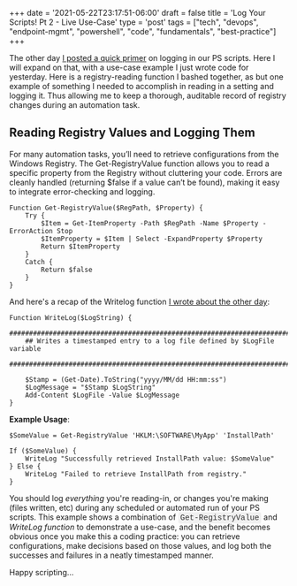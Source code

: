 +++
date = '2021-05-22T23:17:51-06:00'
draft = false
title = 'Log Your Scripts! Pt 2 - Live Use-Case'
type = 'post'
tags = ["tech", "devops", "endpoint-mgmt", "powershell", "code", "fundamentals", "best-practice"]
+++

<style>
/* Base style for code blocks */
.code-block {
    padding: 15px;                    /* Padding around the code */
    font-family: 'Courier New', Courier, monospace; /* Monospace font */
    white-space: pre-wrap;            /* Preserve whitespace and wrap lines */
    border-radius: 5px;               /* Rounded corners */
    overflow-x: auto;                 /* Horizontal scroll if needed */
    margin: 20px 0;                   /* Vertical spacing */
    /* Default colors (light mode) */
    background-color: #f5f5f5;        /* Light gray background */
    border: 1px solid #ddd;           /* Light border */
    color: #333;                      /* Dark text for readability */
}

/* Style for inline monospace text */
.mono {
    font-family: 'Courier New', Courier, monospace; /* Monospace font */
    background-color: #f0f0f0;        /* Light background to highlight */
    padding: 2px 4px;                  /* Padding around text */
    border-radius: 3px;                /* Rounded corners */
}

/* Dark mode overrides for code blocks */
@media (prefers-color-scheme: dark) {
    .code-block {
        background-color: #2d2d2d;    /* Dark background */
        border: 1px solid #555;        /* Darker border */
        color: #f8f8f2;                /* Light text for readability */
    }

    .mono {
        background-color: #3c3c3c;     /* Darker background for inline code */
        color: #f8f8f2;                /* Light text */
    }
}

/* Optional: Light mode overrides (for explicitness) */
@media (prefers-color-scheme: light) {
    .code-block {
        background-color: #f5f5f5;     /* Light gray background */
        border: 1px solid #ddd;        /* Light border */
        color: #333;                   /* Dark text */
    }

    .mono {
        background-color: #f0f0f0;     /* Light background */
        color: #333;                   /* Dark text */
    }
}
</style>

The other day <a href="http://julianwest.me/Blog/logyourps-scripts/">I posted a quick primer</a> on logging in our PS scripts.  Here I will expand on that, with a use-case example I just wrote code for yesterday. Here is a registry-reading function I bashed together, as but one example of something I needed to accomplish in reading in a setting and logging it.  Thus allowing me to keep a thorough, auditable record of registry changes during an automation task.

## Reading Registry Values and Logging Them

For many automation tasks, you’ll need to retrieve configurations from the Windows Registry. The Get-RegistryValue function allows you to read a specific property from the Registry without cluttering your code. Errors are cleanly handled (returning $false if a value can’t be found), making it easy to integrate error-checking and logging.

~~~
Function Get-RegistryValue($RegPath, $Property) {
    Try {
        $Item = Get-ItemProperty -Path $RegPath -Name $Property -ErrorAction Stop
        $ItemProperty = $Item | Select -ExpandProperty $Property
        Return $ItemProperty
    }
    Catch {
        Return $false
    }
}
 ~~~

And here's a recap of the Writelog function <a href="http://julianwest.me/Blog/logyourps-scripts/">I wrote about the other day</a>:

~~~
Function WriteLog($LogString) {
    ##########################################################################
    ## Writes a timestamped entry to a log file defined by $LogFile variable
    ##########################################################################

    $Stamp = (Get-Date).ToString("yyyy/MM/dd HH:mm:ss")
    $LogMessage = "$Stamp $LogString"
    Add-Content $LogFile -Value $LogMessage
}
~~~

**Example Usage**:

~~~
$SomeValue = Get-RegistryValue 'HKLM:\SOFTWARE\MyApp' 'InstallPath'

If ($SomeValue) {
    WriteLog "Successfully retrieved InstallPath value: $SomeValue"
} Else {
    WriteLog "Failed to retrieve InstallPath from registry."
}
~~~

You should log <i>everything</i> you're reading-in, or changes you're making (files written, etc) during any scheduled or automated run of your PS scripts.  This example shows a combination of <span class="mono">Get-RegistryValue</span> and <i>WriteLog function</i> to demonstrate a use-case, and the benefit becomes obvious once you make this a coding practice: you can retrieve configurations, make decisions based on those values, and log both the successes and failures in a neatly timestamped manner. <br />

Happy scripting...
